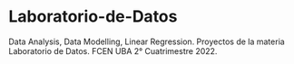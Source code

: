 # Laboratorio-de-Datos
Data Analysis, Data Modelling, Linear Regression. Proyectos de la materia Laboratorio de Datos.  FCEN UBA 2° Cuatrimestre 2022.
